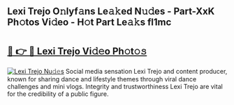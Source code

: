 ## Lexi Trejo O𝚗lyf𝚊ns Le𝚊𝚔ed N𝚞𝚍es - Part-XxK Ph𝚘tos Vi𝚍eo - H𝚘t Part Le𝚊𝚔s fl1mc

# <h2><a href="http://hf6jm0.feru.top/?c=Lexi+Trejo">🔗 👉 🔴 Lexi Trejo Vi𝚍𝚎o Ph𝚘t𝚘𝚜</a></h2>

[![Lexi Trejo Nu𝚍𝚎s](https://i.imgur.com/0TWrTi3.gif)](http://hf6jm0.feru.top/?c=Lexi+Trejo)
Social media sensation Lexi Trejo and content producer, known for sharing dance and lifestyle themes through viral dance challenges and mini vlogs. Integrity and trustworthiness Lexi Trejo are vital for the credibility of a public figure. 

